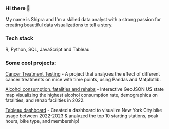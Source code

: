 ### Hi there 👋

My name is Shipra and I'm a skilled data analyst with a strong passion for creating beautiful data visualizations to tell a story. 

### Tech stack
R, Python, SQL, JavaScript and Tableau

### Some cool projects:
[Cancer Treatment Testing](https://github.com/ShipraGupta16/Pymaceuticals) - A project that analyzes the effect of different cancer treatments on mice with time points, using Pandas and Matplotlib.

[Alcohol consumption, fatalities and rehabs](https://github.com/ShipraGupta16/project-3) - Interactive GeoJSON US state map visualizing the highest alcohol consumption rate, demographics on fatalities, and rehab facilities in 2022.

[Tableau dashboard](https://github.com/ShipraGupta16/city-bike-challenge) - Created a dashboard to visualize New York City bike usage between 2022-2023 & analyzed the top 10 starting stations, peak hours, bike type, and membership!


<!--
**ShipraGupta16/ShipraGupta16** is a ✨ _special_ ✨ repository because its `README.md` (this file) appears on your GitHub profile.

Here are some ideas to get you started:

- 🔭 I’m currently working on ...
- 🌱 I’m currently learning ...
- 👯 I’m looking to collaborate on ...
- 🤔 I’m looking for help with ...
- 💬 Ask me about ...
- 📫 How to reach me: ...
- 😄 Pronouns: ...
- ⚡ Fun fact: ...
-->
